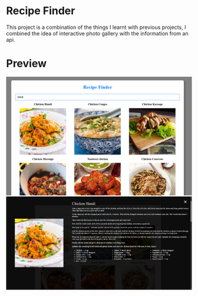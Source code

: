 
# Recipe Finder

This project is a combination of the things I learnt with previous projects, I combined the idea of interactive photo gallery with the information from an api.

# Preview

![App Screenshot](preview.png)
![App Screenshot](preview2.png)